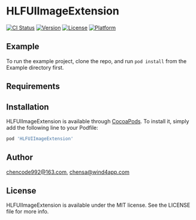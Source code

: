 # HLFUIImageExtension

[![CI Status](https://img.shields.io/travis/chencode992@163.com/HLFUIImageExtension.svg?style=flat)](https://travis-ci.org/chencode992@163.com/HLFUIImageExtension)
[![Version](https://img.shields.io/cocoapods/v/HLFUIImageExtension.svg?style=flat)](https://cocoapods.org/pods/HLFUIImageExtension)
[![License](https://img.shields.io/cocoapods/l/HLFUIImageExtension.svg?style=flat)](https://cocoapods.org/pods/HLFUIImageExtension)
[![Platform](https://img.shields.io/cocoapods/p/HLFUIImageExtension.svg?style=flat)](https://cocoapods.org/pods/HLFUIImageExtension)

## Example

To run the example project, clone the repo, and run `pod install` from the Example directory first.

## Requirements

## Installation

HLFUIImageExtension is available through [CocoaPods](https://cocoapods.org). To install
it, simply add the following line to your Podfile:

```ruby
pod 'HLFUIImageExtension'
```

## Author

chencode992@163.com, chensa@wind4app.com

## License

HLFUIImageExtension is available under the MIT license. See the LICENSE file for more info.

